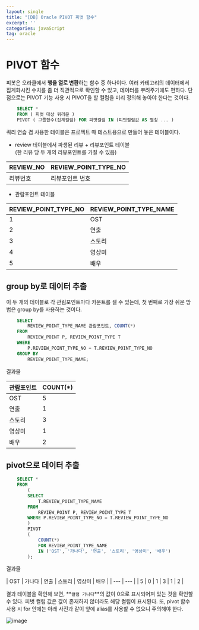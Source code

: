 ```yaml
---
layout: single
title: "[DB] Oracle PIVOT 피벗 함수"
excerpt: ''
categories: javaScript
tag: oracle
---
```


# PIVOT 함수
피봇은 오라클에서 **행을 열로 변환**하는 함수 중 하나이다. 여러 카테고리의 데이터에서 집계화시킨 수치를 좀 더 직관적으로 확인할 수 있고, 데이터를 뿌려주기에도 편하다. 단점으로는 PIVOT 기능 사용 시 PIVOT을 할 컬럼을 미리 정의해 놓아야 한다는 것이다. 

```sql
    SELECT *
    FROM ( 피벗 대상 쿼리문 )
    PIVOT ( 그룹합수(집계컬럼) FOR 피벗컬럼 IN (피벗컬럼값 AS 별칭 ... )
```

쿼리 연습 겸 사용한 테이블은 프로젝트 때 테스트용으로 만들어 놓은 테이블이다.

- review 테이블에서 파생된 리뷰 + 리뷰포인트 테이블 <br> (한 리뷰 당 두 개의 리뷰포인트를 가질 수 있음)

| REVIEW_NO | REVIEW_POINT_TYPE_NO | 
| --- | --- | 
| 리뷰번호 | 리뷰포인트 번호 | 

- 관람포인트 테이블

| REVIEW_POINT_TYPE_NO | REVIEW_POINT_TYPE_NAME | 
| --- | --- | 
| 1 | OST | 
| 2 | 연출 | 
| 3 | 스토리 | 
| 4 | 영상미 | 
| 5 | 배우 | 

## group by로 데이터 추출
이 두 개의 테이블로 각 관림포인트마다 카운트를 셀 수 있는데, 첫 번째로 가장 쉬운 방법은 group by를 사용하는 것이다.
```sql
    SELECT 
        REVIEW_POINT_TYPE_NAME 관람포인트, COUNT(*)
    FROM 
        REVIEW_POINT P, REVIEW_POINT_TYPE T
    WHERE 
        P.REVIEW_POINT_TYPE_NO = T.REVIEW_POINT_TYPE_NO
    GROUP BY 
        REVIEW_POINT_TYPE_NAME;
```

결과물

| 관람포인트 | COUNT(*) | 
| --- | --- | 
| OST | 5 | 
| 연출 | 1 | 
| 스토리 | 3 | 
| 영상미 | 1 | 
| 배우 | 2 | 

## pivot으로 데이터 추출

```sql
    SELECT *
    FROM 
        (
        SELECT 
            T.REVIEW_POINT_TYPE_NAME
        FROM 
            REVIEW_POINT P, REVIEW_POINT_TYPE T
        WHERE P.REVIEW_POINT_TYPE_NO = T.REVIEW_POINT_TYPE_NO
        )
        PIVOT 
        (
            COUNT(*)
            FOR REVIEW_POINT_TYPE_NAME
            IN ('OST', '가나다', '연출', '스토리', '영상미', '배우')
        );
```

결과물

| OST | 가나다 | 연출 | 스토리 | 영상미 | 배우 | 
| --- | --- | 
| 5 | 0 |  1 | 3 | 1 | 2 |

결과 테이블을 확인해 보면, **`컬럼 가나다`**의 값이 0으로 표시되어져 있는 것을 확인할 수 있다. 피벗 컬럼 값은 값이 존재하지 않더라도 해당 컬럼이 표시된다. 또, pivot 함수 사용 시 for 안에는 아래 사진과 같이 앞에 alias를 사용할 수 없으니 주의해야 한다.

![image](https://user-images.githubusercontent.com/87356533/180635085-338f70d9-7a11-4024-84a5-26a0ff7c96df.png)
